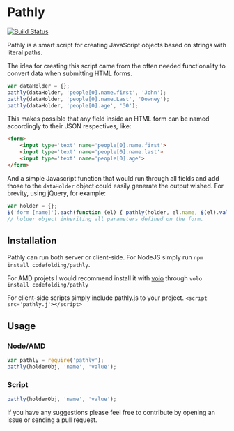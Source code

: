 # Pathly

[![Build Status](https://travis-ci.org/codefolding/pathly.svg?branch=master)](https://travis-ci.org/codefolding/pathly)

Pathly is a smart script for creating JavaScript objects based on strings with literal paths.

The idea for creating this script came from the often needed functionality to convert data when submitting HTML forms.

```js
var dataHolder = {};
pathly(dataHolder, 'people[0].name.first', 'John');
pathly(dataHolder, 'people[0].name.Last', 'Downey');
pathly(dataHolder, 'people[0].age', '30');
```

This makes possible that any field inside an HTML form can be named accordingly to their JSON respectives, like:

```html
<form>
    <input type='text' name='people[0].name.first'>
    <input type='text' name='people[0].name.last'>
    <input type='text' name='people[0].age'>
</form>
```

And a simple Javascript function that would run through all fields and add those to the `dataHolder` object could easily generate the output wished. For brevity, using jQuery, for example:

```js
var holder = {};
$('form [name]').each(function (el) { pathly(holder, el.name, $(el).val()); });
// holder object inheriting all parameters defined on the form.
```

## Installation

Pathly can run both server or client-side.
For NodeJS simply run `npm install codefolding/pathly`.

For AMD projets I would recommend install it with [volo](http://volojs.org) through `volo install codefolding/pathly`

For client-side scripts simply include pathly.js to your project. `<script src='pathly.j'></script>`

## Usage

### Node/AMD

```js
var pathly = require('pathly');
pathly(holderObj, 'name', 'value');
```
### Script

```js
pathly(holderObj, 'name', 'value');
```

If you have any suggestions please feel free to contribute by opening an issue or sending a pull request.
